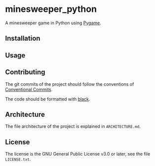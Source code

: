 # minesweeper_python

A minesweeper game in Python using [Pygame](https://www.pygame.org/).

## Installation

## Usage

## Contributing

The git commits of the project should follow the conventions of [Conventional Commits](https://www.conventionalcommits.org/en/v1.0.0/).

The code should be formatted with [black](https://black.readthedocs.io/en/stable/).

## Architecture

The file architecture of the project is explained in `ARCHITECTURE.md`.

## License

The license is the GNU General Public License v3.0 or later, see the file `LICENSE.txt`.

